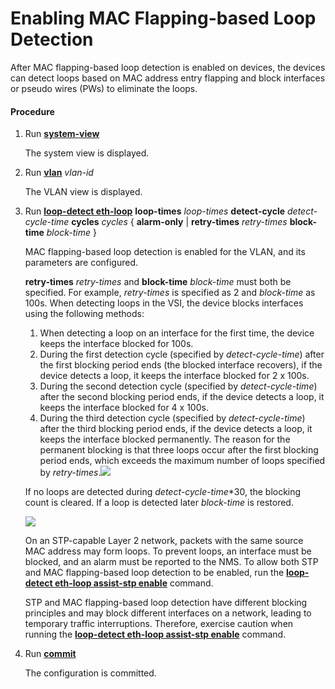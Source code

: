 Enabling MAC Flapping-based Loop Detection
==========================================

After MAC flapping-based loop detection is enabled on devices, the devices can detect loops based on MAC address entry flapping and block interfaces or pseudo wires (PWs) to eliminate the loops.

#### Procedure

1. Run [**system-view**](cmdqueryname=system-view)
   
   
   
   The system view is displayed.
2. Run [**vlan**](cmdqueryname=vlan) *vlan-id*
   
   
   
   The VLAN view is displayed.
3. Run [**loop-detect eth-loop**](cmdqueryname=loop-detect+eth-loop) **loop-times** *loop-times* **detect-cycle** *detect-cycle-time* **cycles** *cycles* { **alarm-only** | **retry-times** *retry-times* **block-time** *block-time* }
   
   
   
   MAC flapping-based loop detection is enabled for the VLAN, and its parameters are configured.
   
   
   
   **retry-times** *retry-times* and **block-time** *block-time* must both be specified. For example, *retry-times* is specified as 2 and *block-time* as 100s. When detecting loops in the VSI, the device blocks interfaces using the following methods:
   1. When detecting a loop on an interface for the first time, the device keeps the interface blocked for 100s.
   2. During the first detection cycle (specified by *detect-cycle-time*) after the first blocking period ends (the blocked interface recovers), if the device detects a loop, it keeps the interface blocked for 2 x 100s.
   3. During the second detection cycle (specified by *detect-cycle-time*) after the second blocking period ends, if the device detects a loop, it keeps the interface blocked for 4 x 100s.
   4. During the third detection cycle (specified by *detect-cycle-time*) after the third blocking period ends, if the device detects a loop, it keeps the interface blocked permanently. The reason for the permanent blocking is that three loops occur after the first blocking period ends, which exceeds the maximum number of loops specified by *retry-times*.![](../../../../public_sys-resources/note_3.0-en-us.png) 
   
   If no loops are detected during *detect-cycle-time*\*30, the blocking count is cleared. If a loop is detected later *block-time* is restored.
   
   
   
   ![](../../../../public_sys-resources/note_3.0-en-us.png) 
   
   On an STP-capable Layer 2 network, packets with the same source MAC address may form loops. To prevent loops, an interface must be blocked, and an alarm must be reported to the NMS. To allow both STP and MAC flapping-based loop detection to be enabled, run the [**loop-detect eth-loop assist-stp enable**](cmdqueryname=loop-detect+eth-loop+assist-stp+enable) command.
   
   STP and MAC flapping-based loop detection have different blocking principles and may block different interfaces on a network, leading to temporary traffic interruptions. Therefore, exercise caution when running the [**loop-detect eth-loop assist-stp enable**](cmdqueryname=loop-detect+eth-loop+assist-stp+enable) command.
4. Run [**commit**](cmdqueryname=commit)
   
   
   
   The configuration is committed.